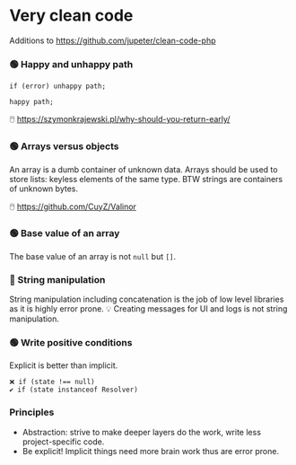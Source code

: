 # Very clean code

Additions to https://github.com/jupeter/clean-code-php

### 🟢 Happy and unhappy path

```
if (error) unhappy path;

happy path;
```

🖱️ https://szymonkrajewski.pl/why-should-you-return-early/

### 🟢 Arrays versus objects

An array is a dumb container of unknown data. Arrays should be used to store lists: keyless elements of the same type.
BTW strings are containers of unknown bytes.

🖱️ https://github.com/CuyZ/Valinor

### 🟢 Base value of an array

The base value of an array is not `null` but `[]`.

### 🔴 String manipulation

String manipulation including concatenation is the job of low level libraries as it is highly error prone.
:bulb: Creating messages for UI and logs is not string manipulation.

### 🟢 Write positive conditions

Explicit is better than implicit.

```
❌ if (state !== null)
✔️ if (state instanceof Resolver)
```

### Principles

- Abstraction: strive to make deeper layers do the work, write less project-specific code.
- Be explicit! Implicit things need more brain work thus are error prone.
